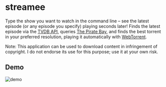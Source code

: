 # streamee

Type the show you want to watch in the command line – see the latest episode (or any episode you specify) playing seconds later! Finds the latest episode via the [TVDB API](http://thetvdb.com), queries [The Pirate Bay](https://thepiratebay.org), and finds the best torrent in your preferred resolution, playing it automatically with [WebTorrent](https://webtorrent.io).

Note: This application can be used to download content in infringement of copyright. I do not endorse its use for this purpose; use it at your own risk.

## Demo

![demo](/example.gif)